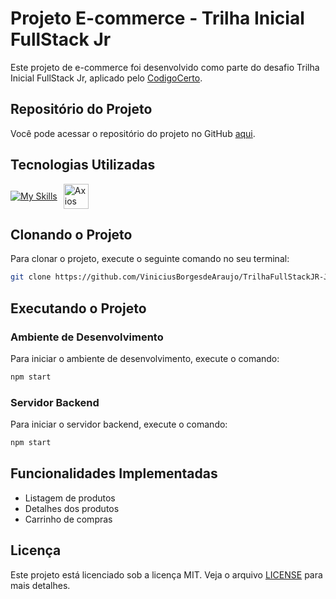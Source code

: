 # Projeto E-commerce - Trilha Inicial FullStack Jr

Este projeto de e-commerce foi desenvolvido como parte do desafio Trilha Inicial FullStack Jr, aplicado pelo [CodigoCerto](https://www.codigocertocoders.com.br/).

## Repositório do Projeto

Você pode acessar o repositório do projeto no GitHub [aqui](https://github.com/ViniciusBorgesdeAraujo/TrilhaFullStackJR-JUN15-backend).

## Tecnologias Utilizadas

<div style="display: flex; align-items: center;">
  <a href="https://skillicons.dev">
    <img src="https://skillicons.dev/icons?i=react,redux,css,nodejs,express,mongodb" alt="My Skills" />
  </a>
  <img src="https://cdn.jsdelivr.net/gh/devicons/devicon@latest/icons/axios/axios-plain.svg" alt="Axios" style="width: 40px; height: 40px; margin-left: 10px;" />
</div>

## Clonando o Projeto

Para clonar o projeto, execute o seguinte comando no seu terminal:

```sh
git clone https://github.com/ViniciusBorgesdeAraujo/TrilhaFullStackJR-JUN15.git
```

## Executando o Projeto

### Ambiente de Desenvolvimento

Para iniciar o ambiente de desenvolvimento, execute o comando:

```sh
npm start
```

### Servidor Backend

Para iniciar o servidor backend, execute o comando:

```sh
npm start
```

## Funcionalidades Implementadas

- Listagem de produtos
- Detalhes dos produtos
- Carrinho de compras

## Licença

Este projeto está licenciado sob a licença MIT. Veja o arquivo [LICENSE](https://opensource.org/licenses/MIT) para mais detalhes.
